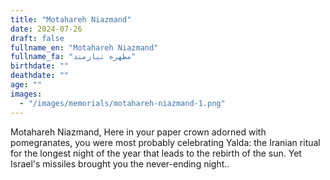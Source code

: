 ```yaml
---
title: "Motahareh Niazmand"
date: 2024-07-26
draft: false
fullname_en: "Motahareh Niazmand"
fullname_fa: "مطهره نیازمند"
birthdate: ""
deathdate: ""
age: ""
images:
  - "/images/memorials/motahareh-niazmand-1.png"
---
```


Motahareh Niazmand, Here in your paper crown adorned with pomegranates, you were most probably celebrating Yalda: the Iranian ritual for the longest night of the year that leads to the rebirth of the sun. Yet Israel's missiles brought you the never-ending night..